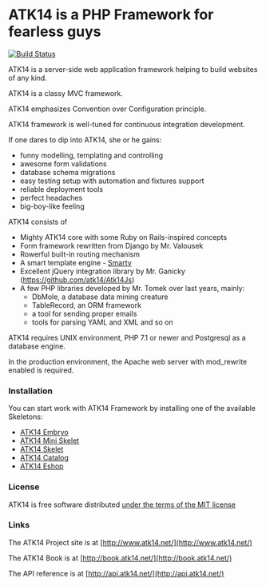 ATK14 is a PHP Framework for fearless guys
==========================================

[![Build Status](https://app.travis-ci.com/atk14/Atk14.svg?branch=master)](https://app.travis-ci.com/atk14/Atk14)

ATK14 is a server-side web application framework helping to build websites of any kind.

ATK14 is a classy MVC framework.

ATK14 emphasizes Convention over Configuration principle.

ATK14 framework is well-tuned for continuous integration development.

If one dares to dip into ATK14, she or he gains:

* funny modelling, templating and controlling
* awesome form validations
* database schema migrations
* easy testing setup with automation and fixtures support
* reliable deployment tools
* perfect headaches
* big-boy-like feeling

ATK14 consists of

* Mighty ATK14 core with some Ruby on Rails-inspired concepts
* Form framework rewritten from Django by Mr. Valousek
* Rowerful built-in routing mechanism
* A smart template engine - [Smarty](http://www.smarty.net/)
* Excellent jQuery integration library by Mr. Ganicky (https://github.com/atk14/Atk14Js)
* A few PHP libraries developed by Mr. Tomek over last years, mainly:
  * DbMole, a database data mining creature
  * TableRecord, an ORM framework
  * a tool for sending proper emails
  * tools for parsing YAML and XML and so on

ATK14 requires UNIX environment, PHP 7.1 or newer and Postgresql as a database engine.

In the production environment, the Apache web server with mod_rewrite enabled is required.

### Installation

You can start work with ATK14 Framework by installing one of the available Skeletons:

* [ATK14 Embryo](https://github.com/atk14/Atk14Embryo)
* [ATK14 Mini Skelet](https://github.com/atk14/Atk14MiniSkelet)
* [ATK14 Skelet](https://github.com/atk14/Atk14Skelet)
* [ATK14 Catalog](https://github.com/atk14/Atk14Catalog)
* [ATK14 Eshop](https://github.com/atk14/Atk14Eshop)

### License

ATK14 is free software distributed [under the terms of the MIT license](http://www.opensource.org/licenses/mit-license)

### Links

The ATK14 Project site is at [http://www.atk14.net/](http://www.atk14.net/)

The ATK14 Book is at [http://book.atk14.net/](http://book.atk14.net/)

The API reference is at [http://api.atk14.net/](http://api.atk14.net/)
